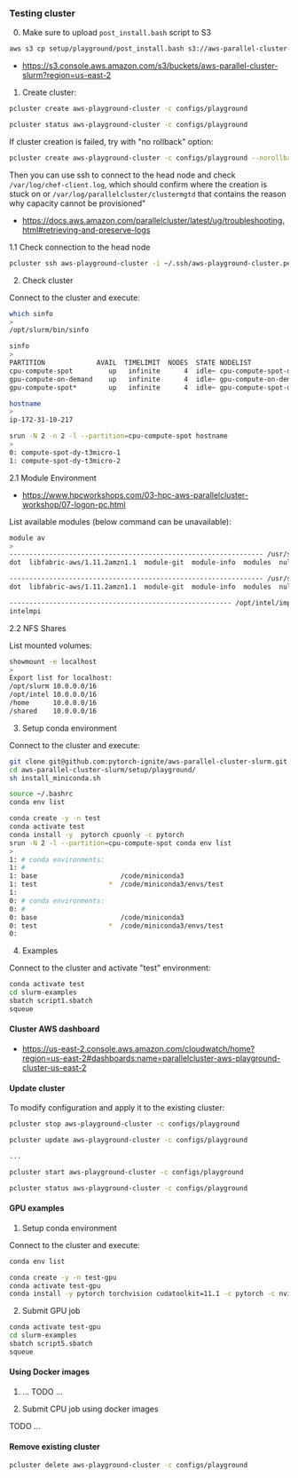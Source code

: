 ### Testing cluster

0. Make sure to upload `post_install.bash` script to S3
```bash
aws s3 cp setup/playground/post_install.bash s3://aws-parallel-cluster-slurm/playground/post_install.bash
```

- https://s3.console.aws.amazon.com/s3/buckets/aws-parallel-cluster-slurm?region=us-east-2

1. Create cluster:

```bash
pcluster create aws-playground-cluster -c configs/playground

pcluster status aws-playground-cluster -c configs/playground
```

If cluster creation is failed, try with "no rollback" option:
```bash
pcluster create aws-playground-cluster -c configs/playground --norollback
```
Then you can use ssh to connect to the head node and check `/var/log/chef-client.log`,
which should confirm where the creation is stuck on or `/var/log/parallelcluster/clustermgtd`
that contains the reason why capacity cannot be provisioned"

- https://docs.aws.amazon.com/parallelcluster/latest/ug/troubleshooting.html#retrieving-and-preserve-logs

1.1 Check connection to the head node
```bash
pcluster ssh aws-playground-cluster -i ~/.ssh/aws-playground-cluster.pem
```

2. Check cluster

Connect to the cluster and execute:
```bash
which sinfo
>
/opt/slurm/bin/sinfo

sinfo
>
PARTITION             AVAIL  TIMELIMIT  NODES  STATE NODELIST
cpu-compute-spot         up   infinite      4  idle~ cpu-compute-spot-dy-t3micro-[1-4]
gpu-compute-on-demand    up   infinite      4  idle~ gpu-compute-on-demand-dy-g4dnxlarge-[1-4]
gpu-compute-spot*        up   infinite      4  idle~ gpu-compute-spot-dy-g4dnxlarge-[1-4]

hostname
>
ip-172-31-10-217

srun -N 2 -n 2 -l --partition=cpu-compute-spot hostname
>
0: compute-spot-dy-t3micro-1
1: compute-spot-dy-t3micro-2
```

2.1 Module Environment

- https://www.hpcworkshops.com/03-hpc-aws-parallelcluster-workshop/07-logon-pc.html

List available modules (below command can be unavailable):

```bash
module av
>
---------------------------------------------------------------- /usr/share/modules/modulefiles -----------------------------------------------------------------
dot  libfabric-aws/1.11.2amzn1.1  module-git  module-info  modules  null  openmpi/4.1.1  use.own

---------------------------------------------------------------- /usr/share/modules/modulefiles -----------------------------------------------------------------
dot  libfabric-aws/1.11.2amzn1.1  module-git  module-info  modules  null  openmpi/4.1.1  use.own

-------------------------------------------------------- /opt/intel/impi/2019.8.254/intel64/modulefiles ---------------------------------------------------------
intelmpi
```

2.2 NFS Shares

List mounted volumes:

```bash
showmount -e localhost
>
Export list for localhost:
/opt/slurm 10.0.0.0/16
/opt/intel 10.0.0.0/16
/home      10.0.0.0/16
/shared    10.0.0.0/16
```


3. Setup conda environment

Connect to the cluster and execute:
```bash
git clone git@github.com:pytorch-ignite/aws-parallel-cluster-slurm.git
cd aws-parallel-cluster-slurm/setup/playground/
sh install_miniconda.sh

source ~/.bashrc
conda env list
```

```bash
conda create -y -n test
conda activate test
conda install -y  pytorch cpuonly -c pytorch
srun -N 2 -l --partition=cpu-compute-spot conda env list
>
1: # conda environments:
1: #
1: base                     /code/miniconda3
1: test                  *  /code/miniconda3/envs/test
1:
0: # conda environments:
0: #
0: base                     /code/miniconda3
0: test                  *  /code/miniconda3/envs/test
0:
```

4. Examples

Connect to the cluster and activate "test" environment:
```bash
conda activate test
cd slurm-examples
sbatch script1.sbatch
squeue
```

#### Cluster AWS dashboard

- https://us-east-2.console.aws.amazon.com/cloudwatch/home?region=us-east-2#dashboards:name=parallelcluster-aws-playground-cluster-us-east-2

#### Update cluster

To modify configuration and apply it to the existing cluster:

```bash
pcluster stop aws-playground-cluster -c configs/playground

pcluster update aws-playground-cluster -c configs/playground

...

pcluster start aws-playground-cluster -c configs/playground

pcluster status aws-playground-cluster -c configs/playground
```

#### GPU examples

1. Setup conda environment

Connect to the cluster and execute:
```bash
conda env list

conda create -y -n test-gpu
conda activate test-gpu
conda install -y pytorch torchvision cudatoolkit=11.1 -c pytorch -c nvidia
```

2. Submit GPU job

```bash
conda activate test-gpu
cd slurm-examples
sbatch script5.sbatch
squeue
```

#### Using Docker images

1. ...
TODO ...

2. Submit CPU job using docker images


TODO ...

#### Remove existing cluster

```bash
pcluster delete aws-playground-cluster -c configs/playground
```